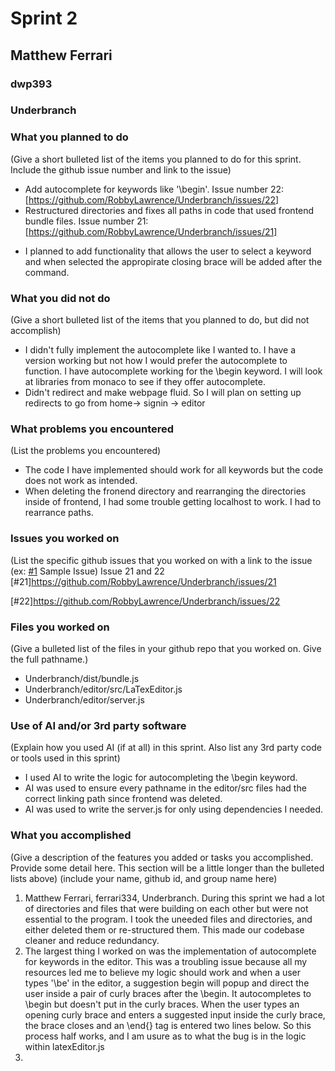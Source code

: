 # Sprint 2

## Matthew Ferrari
### dwp393
### Underbranch


### What you planned to do
(Give a short bulleted list of the items you planned to do for this sprint. Include the github issue number and link to the issue)
- Add autocomplete for keywords like '\begin'. Issue number 22: [https://github.com/RobbyLawrence/Underbranch/issues/22]
- Restructured directories and fixes all paths in code that used frontend bundle files. Issue number 21: [https://github.com/RobbyLawrence/Underbranch/issues/21]
* I planned to add functionality that allows the user to select a keyword and when selected the appropirate closing brace will be added after the command.


### What you did not do
(Give a short bulleted list of the items that you planned to do, but did not accomplish)
- I didn't fully implement the autocomplete like I wanted to. I have a version working but not how I would prefer the autocomplete to function. I have autocomplete working
for the \begin keyword. I will look at libraries from monaco to see if they offer autocomplete.
- Didn't redirect and make webpage fluid. So I will plan on setting up redirects to go from home-> signin -> editor

### What problems you encountered
(List the problems you encountered)
- The code I have implemented should work for all keywords but the code does not work as intended.
- When deleting the fronend directory and rearranging the directories inside of frontend, I had some trouble getting localhost to work. I had to rearrance paths.


### Issues you worked on
(List the specific github issues that you worked on with a link to the issue (ex: [#1](https://github.com/utk-cs340-fall22/ClassInfo/issues/1) Sample Issue)
Issue 21 and 22
[#21]https://github.com/RobbyLawrence/Underbranch/issues/21

[#22]https://github.com/RobbyLawrence/Underbranch/issues/22


### Files you worked on
(Give a bulleted list of the files in your github repo that you worked on. Give the full pathname.)
* Underbranch/dist/bundle.js
* Underbranch/editor/src/LaTexEditor.js
* Underbranch/editor/server.js


### Use of AI and/or 3rd party software
(Explain how you used AI (if at all) in this sprint. Also list any 3rd party code or tools used in this sprint)
* I used AI to write the logic for autocompleting the \begin keyword.
* AI was used to ensure every pathname in the editor/src files had the correct linking path since frontend was deleted.
* AI was used to write the server.js for only using dependencies I needed.


### What you accomplished
(Give a description of the features you added or tasks you accomplished. Provide some detail here. This section will be a little longer than the bulleted lists above)
(include your name, github id, and group name here)
1. Matthew Ferrari, ferrari334, Underbranch. During this sprint we had a lot of directories and files that were building on each other but were not essential to the program. I took the uneeded files and directories, and either deleted them or re-structured them. This made our codebase cleaner and reduce redundancy.
2. The largest thing I worked on was the implementation of autocomplete for keywords in the editor. This was a troubling issue because all my resources led me to believe my logic should work and when a user types '\be' in the editor, a suggestion begin will popup and direct the user inside a pair of curly braces after the \begin. It autocompletes to \begin but doesn't put in the curly braces. When the user types an opening curly brace and enters a suggested input inside the curly brace, the brace closes and an \end{} tag is entered two lines below. So this process half works, and I am usure as to what the bug is in the logic within latexEditor.js
3.
